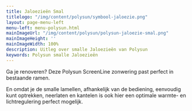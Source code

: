 ```yaml
---
title: Jaloezieën Smal
titlelogo: "/img/content/polysun/symbool-jaloezie.png"
layout: page-menu-left
menu-left: menu-polysun.html
mainImageUrl: "/img/content/polysun/polysun-jaloezie-smal.png"
mainImageHeight: ''
mainImageWidth: 100%
description: Uitleg over smalle Jaloezieën van Polysun
keywords: Polysun smalle Jaloezieën
---
```

Ga je renoveren? Deze Polysun ScreenLine zonwering past perfect in bestaande ramen. 

En omdat je de smalle lamellen, afhankelijk van de bediening, eenvoudig kunt optrekken, neerlaten en kantelen is ook hier een optimale warmte- en lichtregulering perfect mogelijk.
